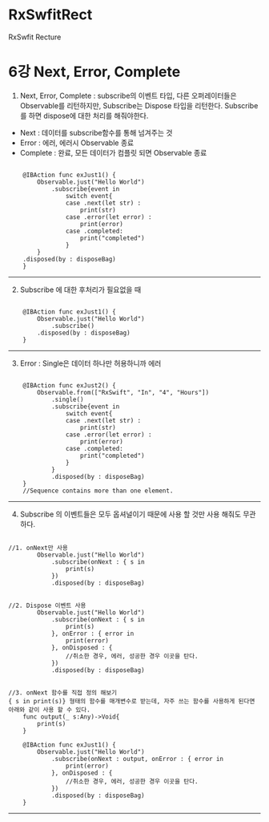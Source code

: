 # RxSwfitRect
RxSwfit Recture

6강 Next, Error, Complete
===========
1. Next, Error, Complete : subscribe의 이벤트 타입, 다른 오퍼레이터들은 Observable를 리턴하지만, Subscribe는 Dispose 타입을 리턴한다. Subscribe를 하면 dispose에 대한 처리를 해줘야한다.
* Next : 데이터를 subscribe함수를 통해 넘겨주는 것
* Error : 에러, 에러시 Observable 종료
* Complete : 완료, 모든 데이터가 컴플릿 되면 Observable 종료
<pre><code>
    @IBAction func exJust1() {
        Observable.just("Hello World")
            .subscribe{event in
                switch event{
                case .next(let str) :
                    print(str)
                case .error(let error) :
                    print(error)
                case .completed:
                    print("completed")
                }
        }
	.disposed(by : disposeBag)
    }
</pre></code>
* * *
2. Subscribe 에 대한 후처리가 필요없을 때
<pre><code>
    @IBAction func exJust1() {
        Observable.just("Hello World")
            .subscribe()
		.disposed(by : disposeBag)
    }
</pre></code>
* * *
3. Error : Single은 데이터 하나만 허용하니까 에러
<pre><code>
    @IBAction func exJust2() {
        Observable.from(["RxSwift", "In", "4", "Hours"])
            .single()
            .subscribe{event in
                switch event{
                case .next(let str) :
                    print(str)
                case .error(let error) :
                    print(error)
                case .completed:
                    print("completed")
                }
            }
            .disposed(by : disposeBag)
    }
    //Sequence contains more than one element.
</pre></code>
* * *
4. Subscribe 의 이벤트들은 모두 옵셔널이기 때문에 사용 할 것만 사용 해줘도 무관하다.
<pre><code>
//1. onNext만 사용
        Observable.just("Hello World")
            .subscribe(onNext : { s in
                print(s)
            })
            .disposed(by : disposeBag)
</pre></code>
<pre><code>
//2. Dispose 이벤트 사용
        Observable.just("Hello World")
            .subscribe(onNext : { s in
                print(s)
            }, onError : { error in
                print(error)
            }, onDisposed : {
                //취소한 경우, 에러, 성공한 경우 이곳을 탄다.
            })
            .disposed(by : disposeBag)
</pre></code>
<pre><code>
//3. onNext 함수를 직접 정의 해보기
{ s in print(s)} 형태의 함수를 매개변수로 받는데, 자주 쓰는 함수를 사용하게 된다면 아래와 같이 사용 할 수 있다.
    func output(_ s:Any)->Void{
        print(s)
    }

    @IBAction func exJust1() {
        Observable.just("Hello World")
            .subscribe(onNext : output, onError : { error in
                print(error)
            }, onDisposed : {
                //취소한 경우, 에러, 성공한 경우 이곳을 탄다.
            })
            .disposed(by : disposeBag)
    }
</pre></code>
* * *
